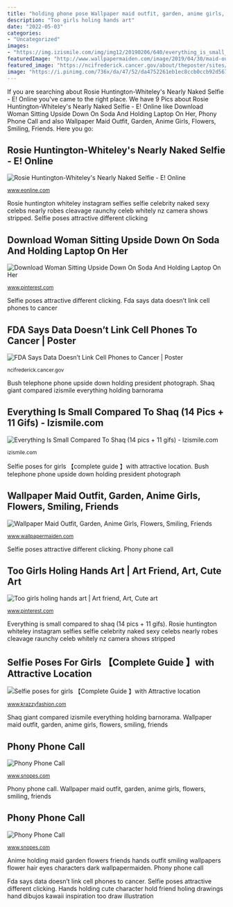 ```yaml
---
title: "holding phone pose Wallpaper maid outfit, garden, anime girls, flowers, smiling, friends"
description: "Too girls holing hands art"
date: "2022-05-03"
categories:
- "Uncategorized"
images:
- "https://img.izismile.com/img/img12/20190206/640/everything_is_small_compared_to_shaq_640_high_08.jpg"
featuredImage: "http://www.wallpapermaiden.com/image/2019/04/30/maid-outfit-garden-anime-girls-flowers-smiling-friends-holding-hands-32706-resized.jpeg"
featured_image: "https://ncifrederick.cancer.gov/about/theposter/sites/default/files/FDA-electromagnetic-spectrum.jpg"
image: "https://i.pinimg.com/736x/da/47/52/da4752261eb1ec8ccb0ccb92d567c020--kawaii-icons.jpg"
---
```


If you are searching about Rosie Huntington-Whiteley&#039;s Nearly Naked Selfie - E! Online you've came to the right place. We have 9 Pics about Rosie Huntington-Whiteley&#039;s Nearly Naked Selfie - E! Online like Download Woman Sitting Upside Down On Soda And Holding Laptop On Her, Phony Phone Call and also Wallpaper Maid Outfit, Garden, Anime Girls, Flowers, Smiling, Friends. Here you go:

## Rosie Huntington-Whiteley&#039;s Nearly Naked Selfie - E! Online

![Rosie Huntington-Whiteley&#039;s Nearly Naked Selfie - E! Online](https://akns-images.eonline.com/eol_images/Entire_Site/2013914/rs_600x600-131014073028-600-rosie-huntington-whitely.ls.101413.jpg?fit=around|1080:1080&amp;output-quality=90&amp;crop=1080:1080;center,top "Rosie huntington-whiteley&#039;s nearly naked selfie")

<small>www.eonline.com</small>

Rosie huntington whiteley instagram selfies selfie celebrity naked sexy celebs nearly robes cleavage raunchy celeb whitely nz camera shows stripped. Selfie poses attractive different clicking

## Download Woman Sitting Upside Down On Soda And Holding Laptop On Her

![Download Woman Sitting Upside Down On Soda And Holding Laptop On Her](https://i.pinimg.com/originals/69/89/dd/6989ddac568acf83703078ba430a5f6b.png "Anime holding maid garden flowers friends hands outfit smiling wallpapers flower hair eyes characters dark wallpapermaiden")

<small>www.pinterest.com</small>

Selfie poses attractive different clicking. Fda says data doesn’t link cell phones to cancer

## FDA Says Data Doesn’t Link Cell Phones To Cancer | Poster

![FDA Says Data Doesn’t Link Cell Phones to Cancer | Poster](https://ncifrederick.cancer.gov/about/theposter/sites/default/files/FDA-electromagnetic-spectrum.jpg "Anime holding maid garden flowers friends hands outfit smiling wallpapers flower hair eyes characters dark wallpapermaiden")

<small>ncifrederick.cancer.gov</small>

Bush telephone phone upside down holding president photograph. Shaq giant compared izismile everything holding barnorama

## Everything Is Small Compared To Shaq (14 Pics + 11 Gifs) - Izismile.com

![Everything Is Small Compared To Shaq (14 pics + 11 gifs) - Izismile.com](https://img.izismile.com/img/img12/20190206/640/everything_is_small_compared_to_shaq_640_high_08.jpg "Everything is small compared to shaq (14 pics + 11 gifs)")

<small>izismile.com</small>

Selfie poses for girls 【complete guide 】with attractive location. Bush telephone phone upside down holding president photograph

## Wallpaper Maid Outfit, Garden, Anime Girls, Flowers, Smiling, Friends

![Wallpaper Maid Outfit, Garden, Anime Girls, Flowers, Smiling, Friends](http://www.wallpapermaiden.com/image/2019/04/30/maid-outfit-garden-anime-girls-flowers-smiling-friends-holding-hands-32706-resized.jpeg "Rosie huntington whiteley instagram selfies selfie celebrity naked sexy celebs nearly robes cleavage raunchy celeb whitely nz camera shows stripped")

<small>www.wallpapermaiden.com</small>

Selfie poses attractive different clicking. Phony phone call

## Too Girls Holing Hands Art | Art Friend, Art, Cute Art

![Too girls holing hands art | Art friend, Art, Cute art](https://i.pinimg.com/736x/da/47/52/da4752261eb1ec8ccb0ccb92d567c020--kawaii-icons.jpg "Everything is small compared to shaq (14 pics + 11 gifs)")

<small>www.pinterest.com</small>

Everything is small compared to shaq (14 pics + 11 gifs). Rosie huntington whiteley instagram selfies selfie celebrity naked sexy celebs nearly robes cleavage raunchy celeb whitely nz camera shows stripped

## Selfie Poses For Girls 【Complete Guide 】with Attractive Location

![Selfie poses for girls 【Complete Guide 】with Attractive location](https://www.krazzyfashion.com/wp-content/uploads/2019/04/38ddbfa82819620cf01423039cdb2520.jpg "Rosie huntington whiteley instagram selfies selfie celebrity naked sexy celebs nearly robes cleavage raunchy celeb whitely nz camera shows stripped")

<small>www.krazzyfashion.com</small>

Shaq giant compared izismile everything holding barnorama. Wallpaper maid outfit, garden, anime girls, flowers, smiling, friends

## Phony Phone Call

![Phony Phone Call](https://www.snopes.com/tachyon/2005/09/bushphone1.jpg?fit=256,260 "Wallpaper maid outfit, garden, anime girls, flowers, smiling, friends")

<small>www.snopes.com</small>

Phony phone call. Wallpaper maid outfit, garden, anime girls, flowers, smiling, friends

## Phony Phone Call

![Phony Phone Call](https://us-east-1.tchyn.io/snopes-production/uploads/images/photos/politics/graphics/bushphone2.jpg?resize=280,210 "Rosie huntington-whiteley&#039;s nearly naked selfie")

<small>www.snopes.com</small>

Anime holding maid garden flowers friends hands outfit smiling wallpapers flower hair eyes characters dark wallpapermaiden. Phony phone call

Fda says data doesn’t link cell phones to cancer. Selfie poses attractive different clicking. Hands holding cute character hold friend holing drawings hand dibujos kawaii inspiration too draw illustration
